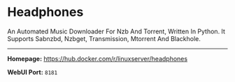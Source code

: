 # Headphones

An Automated Music Downloader For Nzb And Torrent, Written In Python. It Supports Sabnzbd, Nzbget, Transmission, Μtorrent And Blackhole.

---

**Homepage:** https://hub.docker.com/r/linuxserver/headphones

**WebUI Port:** `8181`